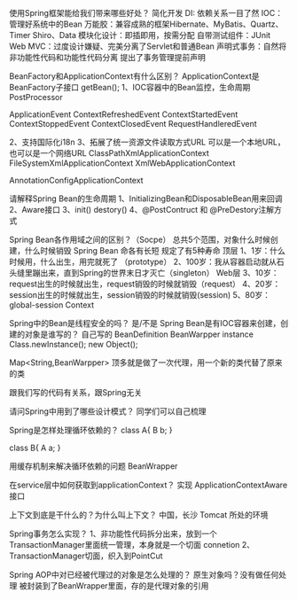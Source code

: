 使用Spring框架能给我们带来哪些好处？
简化开发
DI: 依赖关系一目了然
IOC：管理好系统中的Bean
万能胶：兼容成熟的框架Hibernate、MyBatis、Quartz、Timer
        Shiro、Data
模块化设计：即插即用，按需分配
自带测试组件：JUnit
Web MVC：过度设计嫌疑、完美分离了Servlet和普通Bean
声明式事务：自然将非功能性代码和功能性代码分离
            提出了事务管理提前声明     
             
             
             
BeanFactory和ApplicationContext有什么区别？
ApplicationContext是BeanFactory子接口
getBean();
1、IOC容器中的Bean监控，生命周期
   PostProcessor
 
   ApplicationEvent
   ContextRefreshedEvent
   ContextStartedEvent
   ContextStoppedEvent
   ContextClosedEvent
   RequestHandleredEvent
 
    
2、支持国际化i18n
3、拓展了统一资源文件读取方式URL
   可以是一个本地URL，也可以是一个网络URL
   ClassPathXmlApplicationContext
   FileSystemXmlApplicationContext
   XmlWebApplicationContext
 
   AnnotationConfigApplicationContext   
    
    
请解释Spring Bean的生命周期
1、InitializingBean和DisposableBean用来回调
2、Aware接口
3、init() destory()
4、@PostContruct 和 @PreDestory注解方式
 
 
Spring Bean各作用域之间的区别？（Socpe）
总共5个范围，对象什么时候创建，什么时候销毁
Spring Bean 命各有长短
规定了有5种寿命
顶层
1、1岁：什么时候用，什么出生，用完就死了 （prototype）
2、100岁：我从容器启动就从石头缝里蹦出来，直到Spring的世界末日才灭亡（singleton）
Web层
3、10岁：request出生的时候就出生，request销毁的时候就销毁（request）
4、20岁：session出生的时候就出生，session销毁的时候就销毁(session)
5、80岁：global-session Context
 
 
Spring中的Bean是线程安全的吗？
是/不是
Spring Bean是有IOC容器来创建，创建的对象是谁写的？
自己写的
BeanDefinition
BeanWarpper   instance   Class.newInstance();    new Object();
 
Map<String,BeanWarpper> 顶多就是做了一次代理，用一个新的类代替了原来的类
 
跟我们写的代码有关系，跟Spring无关
 
 
请问Spring中用到了哪些设计模式？
同学们可以自己梳理
 
 
Spring是怎样处理循环依赖的？
class A{
    B b;
}
 
class B{
    A a;
}
 
用缓存机制来解决循环依赖的问题
BeanWrapper
 
在service层中如何获取到applicationContext？
实现 ApplicationContextAware 接口
 
 
上下文到底是干什么的？为什么叫上下文？
中国，长沙
Tomcat
所处的环境
 
 
Spring事务怎么实现？
1、非功能性代码拆分出来，放到一个TransactionManager里面统一管理，本身就是一个切面
connetion
2、TransactionManager切面，织入到PointCut 
 
 
Spring AOP中对已经被代理过的对象是怎么处理的？
原生对象吗？没有做任何处理
被封装到了BeanWrapper里面，存的是代理对象的引用
 
 
 
